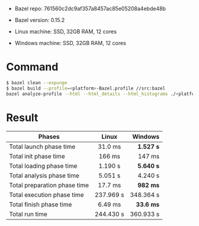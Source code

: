 * Bazel repo: 761560c2dc9af357a8457ac85e05208a4ebde48b

* Bazel version: 0.15.2

* Linux machine: SSD, 32GB RAM, 12 cores

* Windows machine: SSD, 32GB RAM, 12 cores


# Command

```sh
$ bazel clean --expunge
$ bazel build --profile=<platform>-Bazel.profile //src:bazel
bazel analyze-profile --html --html_details --html_histograms ./<platform>-Bazel.profile
```

# Result

| Phases        | Linux         |   Windows    |
| ------------- |:-------------:| -----:|
| Total launch phase time | 31.0 ms | **1.527 s** |
| Total init phase time |   166 ms |   147 ms |
| Total loading phase time |    1.190 s |    **5.640 s** |
| Total analysis phase time |   5.051 s |   4.240 s |
| Total preparation phase time |    17.7 ms |    **982 ms** |
| Total execution phase time |  237.969 s |  348.364 s |
| Total finish phase time | 6.49 ms | **33.6 ms** |
| Total run time |  244.430 s |  360.933 s |
